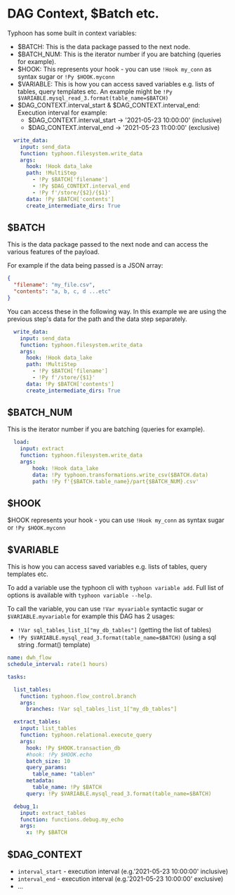 # DAG Context, $Batch etc. 

Typhoon has some built in context variables: 

- $BATCH:    This is the data package passed to the next node.
- $BATCH_NUM:    This is the iterator number if you are batching (queries for example).
- $HOOK:    This represents your hook - you can use `!Hook my_conn` as syntax sugar or `!Py $HOOK.myconn`
- $VARIABLE:    This is how you can access saved variables e.g. lists of tables, query templates etc. An example might be `!Py $VARIABLE.mysql_read_3.format(table_name=$BATCH)`
- $DAG_CONTEXT.interval_start & $DAG_CONTEXT.interval_end:     Execution interval for example:
    - $DAG_CONTEXT.interval_start → '2021-05-23 10:00:00'     (inclusive)
    - $DAG_CONTEXT.interval_end → '2021-05-23 11:00:00'     (exclusive)
    

```YAML
  write_data:
    input: send_data
    function: typhoon.filesystem.write_data
    args:
      hook: !Hook data_lake
      path: !MultiStep
        - !Py $BATCH['filename']
        - !Py $DAG_CONTEXT.interval_end
        - !Py f'/store/{$2}/{$1}'
      data: !Py $BATCH['contents']
      create_intermediate_dirs: True
```


## $BATCH

This is the data package passed to the next node and can access the various features of the payload. 

For example if the data being passed is a JSON array:

```json
{
  "filename": "my_file.csv",
  "contents": "a, b, c, d ...etc"
}
``` 
You can access these in the following way. In this example we are using the previous step's data for the path and the data step separately.  

```YAML
  write_data:
    input: send_data
    function: typhoon.filesystem.write_data
    args:
      hook: !Hook data_lake
      path: !MultiStep
        - !Py $BATCH['filename'] 
        - !Py f'/store/{$1}'
      data: !Py $BATCH['contents']
      create_intermediate_dirs: True
```

## $BATCH_NUM

This is the iterator number if you are batching (queries for example).

```YAML
  load:
    input: extract
    function: typhoon.filesystem.write_data
    args:
        hook: !Hook data_lake
        data: !Py typhoon.transformations.write_csv($BATCH.data)
        path: !Py f'{$BATCH.table_name}/part{$BATCH_NUM}.csv'
```

## $HOOK

$HOOK represents your hook - you can use `!Hook my_conn` as syntax sugar or `!Py $HOOK.myconn`

## $VARIABLE

This is how you can access saved variables e.g. lists of tables, query templates etc. 

To add a variable use the typhoon cli with `typhoon variable add`. Full list of options is available with `typhoon variable --help`.

To call the variable, you can use `!Var myvariable` syntactic sugar or `$VARIABLE.myvariable` for example this DAG has 2 usages:
- `!Var sql_tables_list_1["my_db_tables"]`    (getting the list of tables)
- `!Py $VARIABLE.mysql_read_3.format(table_name=$BATCH)`    (using a sql string .format() template)

```YAML
name: dwh_flow
schedule_interval: rate(1 hours)

tasks:

  list_tables:
    function: typhoon.flow_control.branch
    args:
      branches: !Var sql_tables_list_1["my_db_tables"]

  extract_tables:
    input: list_tables
    function: typhoon.relational.execute_query
    args:
      hook: !Py $HOOK.transaction_db
      #hook: !Py $HOOK.echo
      batch_size: 10
      query_params:
        table_name: "tablen"
      metadata:
        table_name: !Py $BATCH
      query: !Py $VARIABLE.mysql_read_3.format(table_name=$BATCH)

  debug_1:
    input: extract_tables
    function: functions.debug.my_echo
    args:
      x: !Py $BATCH
```

## $DAG_CONTEXT

- `interval_start`  - execution interval  (e.g.'2021-05-23 10:00:00'  inclusive)
- `interval_end` - execution interval (e.g.'2021-05-23 10:00:00'  exclusive)
- ...

